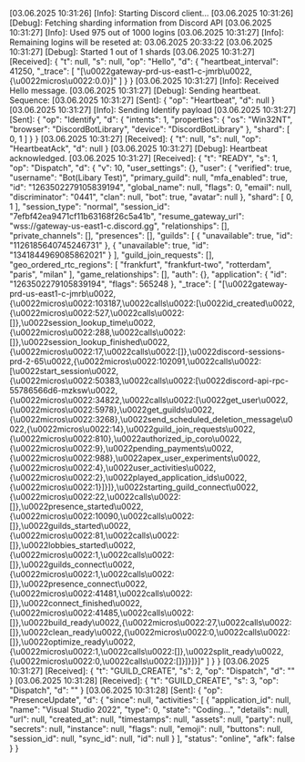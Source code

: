 [03.06.2025 10:31:26] [Info]: Starting Discord client...
[03.06.2025 10:31:26] [Debug]: Fetching sharding information from Discord API
[03.06.2025 10:31:27] [Info]: Used 975 out of 1000 logins
[03.06.2025 10:31:27] [Info]: Remaining logins will be reseted at: 03.06.2025 20:33:22
[03.06.2025 10:31:27] [Debug]: Started 1 out of 1 shards
[03.06.2025 10:31:27] [Received]: {
  "t": null,
  "s": null,
  "op": "Hello",
  "d": {
    "heartbeat_interval": 41250,
    "_trace": [
      "[\u0022gateway-prd-us-east1-c-jmrb\u0022,{\u0022micros\u0022:0.0}]"
    ]
  }
}
[03.06.2025 10:31:27] [Info]: Received Hello message.
[03.06.2025 10:31:27] [Debug]: Sending heartbeat. Sequence: 
[03.06.2025 10:31:27] [Sent]: {
  "op": "Heartbeat",
  "d": null
}
[03.06.2025 10:31:27] [Info]: Sending Identify payload
[03.06.2025 10:31:27] [Sent]: {
  "op": "Identify",
  "d": {
    "intents": 1,
    "properties": {
      "os": "Win32NT",
      "browser": "DiscordBotLibrary",
      "device": "DiscordBotLibrary"
    },
    "shard": [
      0,
      1
    ]
  }
}
[03.06.2025 10:31:27] [Received]: {
  "t": null,
  "s": null,
  "op": "HeartbeatAck",
  "d": null
}
[03.06.2025 10:31:27] [Debug]: Heartbeat acknowledged.
[03.06.2025 10:31:27] [Received]: {
  "t": "READY",
  "s": 1,
  "op": "Dispatch",
  "d": {
    "v": 10,
    "user_settings": {},
    "user": {
      "verified": true,
      "username": "Bot(Libary Test)",
      "primary_guild": null,
      "mfa_enabled": true,
      "id": "1263502279105839194",
      "global_name": null,
      "flags": 0,
      "email": null,
      "discriminator": "0441",
      "clan": null,
      "bot": true,
      "avatar": null
    },
    "shard": [
      0,
      1
    ],
    "session_type": "normal",
    "session_id": "7efbf42ea9471cf11b63168f26c5a41b",
    "resume_gateway_url": "wss://gateway-us-east1-c.discord.gg",
    "relationships": [],
    "private_channels": [],
    "presences": [],
    "guilds": [
      {
        "unavailable": true,
        "id": "1126185640745246731"
      },
      {
        "unavailable": true,
        "id": "1341844969085862021"
      }
    ],
    "guild_join_requests": [],
    "geo_ordered_rtc_regions": [
      "frankfurt",
      "frankfurt-two",
      "rotterdam",
      "paris",
      "milan"
    ],
    "game_relationships": [],
    "auth": {},
    "application": {
      "id": "1263502279105839194",
      "flags": 565248
    },
    "_trace": [
      "[\u0022gateway-prd-us-east1-c-jmrb\u0022,{\u0022micros\u0022:103187,\u0022calls\u0022:[\u0022id_created\u0022,{\u0022micros\u0022:527,\u0022calls\u0022:[]},\u0022session_lookup_time\u0022,{\u0022micros\u0022:288,\u0022calls\u0022:[]},\u0022session_lookup_finished\u0022,{\u0022micros\u0022:17,\u0022calls\u0022:[]},\u0022discord-sessions-prd-2-65\u0022,{\u0022micros\u0022:102091,\u0022calls\u0022:[\u0022start_session\u0022,{\u0022micros\u0022:50383,\u0022calls\u0022:[\u0022discord-api-rpc-55786566d6-mzksw\u0022,{\u0022micros\u0022:34822,\u0022calls\u0022:[\u0022get_user\u0022,{\u0022micros\u0022:5978},\u0022get_guilds\u0022,{\u0022micros\u0022:3268},\u0022send_scheduled_deletion_message\u0022,{\u0022micros\u0022:14},\u0022guild_join_requests\u0022,{\u0022micros\u0022:810},\u0022authorized_ip_coro\u0022,{\u0022micros\u0022:9},\u0022pending_payments\u0022,{\u0022micros\u0022:988},\u0022apex_user_experiments\u0022,{\u0022micros\u0022:4},\u0022user_activities\u0022,{\u0022micros\u0022:2},\u0022played_application_ids\u0022,{\u0022micros\u0022:1}]}]},\u0022starting_guild_connect\u0022,{\u0022micros\u0022:22,\u0022calls\u0022:[]},\u0022presence_started\u0022,{\u0022micros\u0022:10090,\u0022calls\u0022:[]},\u0022guilds_started\u0022,{\u0022micros\u0022:81,\u0022calls\u0022:[]},\u0022lobbies_started\u0022,{\u0022micros\u0022:1,\u0022calls\u0022:[]},\u0022guilds_connect\u0022,{\u0022micros\u0022:1,\u0022calls\u0022:[]},\u0022presence_connect\u0022,{\u0022micros\u0022:41481,\u0022calls\u0022:[]},\u0022connect_finished\u0022,{\u0022micros\u0022:41485,\u0022calls\u0022:[]},\u0022build_ready\u0022,{\u0022micros\u0022:27,\u0022calls\u0022:[]},\u0022clean_ready\u0022,{\u0022micros\u0022:0,\u0022calls\u0022:[]},\u0022optimize_ready\u0022,{\u0022micros\u0022:1,\u0022calls\u0022:[]},\u0022split_ready\u0022,{\u0022micros\u0022:0,\u0022calls\u0022:[]}]}]}]"
    ]
  }
}
[03.06.2025 10:31:27] [Received]: {
  "t": "GUILD_CREATE",
  "s": 2,
  "op": "Dispatch",
  "d": ""
}
[03.06.2025 10:31:28] [Received]: {
  "t": "GUILD_CREATE",
  "s": 3,
  "op": "Dispatch",
  "d": ""
}
[03.06.2025 10:31:28] [Sent]: {
  "op": "PresenceUpdate",
  "d": {
    "since": null,
    "activities": [
      {
        "application_id": null,
        "name": "Visual Studio 2022",
        "type": 0,
        "state": "Coding...",
        "details": null,
        "url": null,
        "created_at": null,
        "timestamps": null,
        "assets": null,
        "party": null,
        "secrets": null,
        "instance": null,
        "flags": null,
        "emoji": null,
        "buttons": null,
        "session_id": null,
        "sync_id": null,
        "id": null
      }
    ],
    "status": "online",
    "afk": false
  }
}
